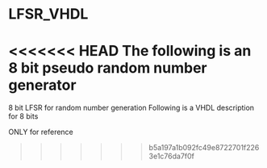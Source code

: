 # LFSR_VHDL
<<<<<<< HEAD
The following is an 8 bit pseudo random number generator
=======
8 bit LFSR for random number generation
Following is a VHDL description for 8 bits

ONLY for reference
>>>>>>> b5a197a1b092fc49e8722701f2263e1c76da7f0f
